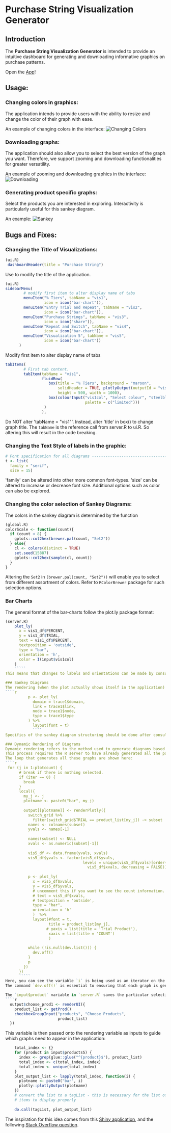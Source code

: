 # Purchase String Visualization Generator
## Introduction
The **Purchase String Visualization Generator** is intended to provide an intuitive dashboard for generating and downloading informative graphics on purchase patterns.

Open the [App](http://lnx1532.infores.com/pdedw/prd/Purchase_String_visualization/)!

## Usage:
### **Changing colors in graphics:**
The application intends to provide users with the ability to resize and change the color of their graph with ease. 

An example of changing colors in the interface:
![Changing Colors](changingcolors.gif)
### **Downloading graphs:**
The application should also allow you to select the best version of the graph you want. Therefore, we support zooming and downloading functionalities for greater versatility.

An example of zooming and downloading graphics in the interface:
![Downloading](downloading.gif)
### **Generating product specific graphs:**
Select the products you are interested in exploring. Interactivity is particularly useful for this sankey diagram.

An example:
![Sankey](sankey.gif)




## Bugs and Fixes:
### Changing the Title of Visualizations:
````r
(ui.R)
 dashboardHeader(title = "Purchase String")
 ````
Use to modify the title of the application.

````r
(ui.R)
sidebarMenu(
        # modify first item to alter display name of tabs
        menuItem("% Tiers", tabName = "vis1", 
                 icon = icon("bar-chart")),
        menuItem("Entry Trial and Repeat", tabName = "vis2", 
                 icon = icon("bar-chart")),
        menuItem("Purchase Strings", tabName = "vis3", 
                 icon = icon("share")),
        menuItem("Repeat and Switch", tabName = "vis4", 
                 icon = icon("bar-chart")),
        menuItem("Visualization 5", tabName = "vis5", 
                 icon = icon("bar-chart"))
      )
````
Modify first item to alter display name of tabs

````r
tabItems(
        # First tab content. 
        tabItem(tabName = "vis1",
                fluidRow(
                   box(title = "% Tiers", background = "maroon", 
                       solidHeader = TRUE, plotlyOutput(outputId = "vis1plot"),
                       height = 500, width = 1000),
                   box(colourInput("vis1col", "Select colour", "steelblue", 
                                   palette = c("limited")))
                 )
                ),
````
Do NOT alter 'tabName = "vis1"'. Instead, alter 'title' in box() to change graph title.
The `tabName` is the reference call from server.R to ui.R. So altering this will result in the code breaking.

### Changing the Text Style of labels in the graphic:
````r
# Font specification for all diagrams -----------------------------------------
t <- list(
  family = "serif",
  size = 15)
````
'family' can be altered into other more common font-types.
'size' can be altered to increase or decrease font size.
Additional options such as color can also be explored.

### Changing the color selection of Sankey Diagrams:

The colors in the sankey diagram is determined by the function 
````r
(global.R)
colorScale <- function(count){
  if (count < 8) {
    gplots::col2hex(brewer.pal(count, "Set2"))
  } else{
    cl <- colors(distinct = TRUE)
    set.seed(15887)
    gplots::col2hex(sample(cl, count))
  }
}
````
Altering the `Set2` in `(brewer.pal(count, "Set2"))` will enable you to select from different assortment of colors. Refer to `RColorBrewer` package for such selection options.

### Bar Charts
The general format of the bar-charts follow the plot.ly package format:
````r
(server.R)
    plot_ly(
      x = vis1_df$PERCENT,
      y = vis1_df$TRIAL,
      text = vis1_df$PERCENT,
      textposition = 'outside',
      type = "bar",
      orientation = 'h',
      color = I(input$vis1col)
    ) 
    `````
This means that changes to labels and orientations can be made by consulting documentation in the `plotly` package, or the [Plotly website for Bar charts](https://plot.ly/r/bar-charts/). 

### Sankey Diagrams
The rendering (when the plot actually shows itself in the application) is done by the `renderPlotly` function.
````r
          p <- plot_ly(
            domain = trace1$domain,
            link = trace1$link,
            node = trace1$node,
            type = trace1$type
          ) %>%
            layout(font = t)
            ````
Specifics of the sankey diagram structuring should be done after consulting the (Plotly website on Sankey diagrams)[https://plot.ly/r/sankey-diagram/].

### Dynamic Rendering of Diagrams
Dynamic rendering refers to the method used to generate diagrams based on user input in visualization 3 and 5. 
This process requires the R server to have already generated all the possible graphics, and spit them out on-demand.
The loop that generates all these graphs are shown here:
````r
 for (j in 1:plotcount) {
      # break if there is nothing selected.
      if (iter == 0) {
        break
      }
      local({
        my_j <- j
        plotname <- paste0("bar", my_j)
        
        output[[plotname]] <- renderPlotly({
          switch_grid %>%
            filter(switch_grid$TRIAL == product_list[my_j]) -> subset
          names <- colnames(subset)
          yvals <- names[-1]
          
          names(subset) <- NULL
          xvals <- as.numeric(subset[-1])
          
          vis5_df <- data.frame(yvals, xvals)
          vis5_df$yvals <- factor(vis5_df$yvals, 
                                  levels = unique(vis5_df$yvals)[order(
                                    vis5_df$xvals, decreasing = FALSE)])
          
          p <- plot_ly(
            x = vis5_df$xvals,
            y = vis5_df$yvals,
            # uncomment this if you want to see the count information.
            # text = vis5_df$xvals,
            # textposition = 'outside',
            type = "bar",
            orientation = 'h'
            )  %>%
            layout(#font = t,
                   title = product_list[my_j],
                  # yaxis = list(title = 'Trial Product'),
                   xaxis = list(title = 'COUNT')
                   )
          
          while (!is.null(dev.list())) {
            dev.off()
          }  
          p
        })
      })
      `````
Here, you can see the variable `i` is being used as an iterator on the number of products that are used in the input file. Then, each plot is saved in a global variable called `output` in the form of `output[[plotname]]`.
The command `dev.off()` is essential to ensuring that each graph is generated independently from each other. For more information, please consult the [documentation](https://www.rdocumentation.org/packages/imguR/versions/0.1.5/topics/dev.off).

The `input$product` variable in `server.R` saves the particular selection that is made by the user.
````r
  output$choose_prod1 <- renderUI({
    product_list <- getProd()
    checkboxGroupInput("products", "Choose Products", 
                       product_list)
  })
  ````
This variable is then passed onto the rendering variable as inputs to guide which graphs need to appear in the application:
````r
    total_index <- {}
    for (product in input$products5) {
      index <- grep(glue::glue("^{product}$"), product_list)
      total_index <- c(total_index, index)
      total_index <- unique(total_index)
    }
    plot_output_list <- lapply(total_index, function(i) {
      plotname <- paste0("bar", i)
      plotly::plotlyOutput(plotname)
    })
    # convert the list to a tagList - this is necessary for the list of
    # items to display properly
    
    do.call(tagList, plot_output_list)
````
The inspiration for this idea comes from this [Shiny application](https://gist.github.com/wch/5436415/),
and the following [Stack Overflow question](https://stackoverflow.com/questions/44550521/r-shiny-how-to-loop-output-plotly-graphs).